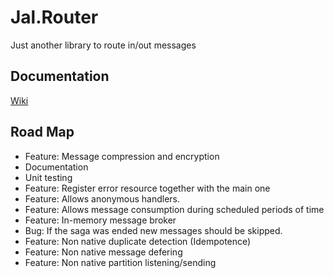 # Jal.Router
Just another library to route in/out messages
## Documentation
[Wiki](https://github.com/raulnq/Jal.Router/wiki/10.-Home)
## Road Map
* Feature: Message compression and encryption
* Documentation
* Unit testing
* Feature: Register error resource together with the main one
* Feature: Allows anonymous handlers.
* Feature: Allows message consumption during scheduled periods of time
* Feature: In-memory message broker
* Bug: If the saga was ended new messages should be skipped.
* Feature: Non native duplicate detection (Idempotence)
* Feature: Non native message defering
* Feature: Non native partition listening/sending